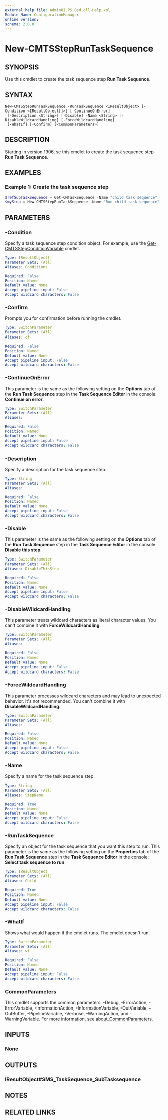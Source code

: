```yaml
---
external help file: AdminUI.PS.Osd.dll-Help.xml
Module Name: ConfigurationManager
online version:
schema: 2.0.0
---
```


# New-CMTSStepRunTaskSequence

## SYNOPSIS

Use this cmdlet to create the task sequence step **Run Task Sequence**.

## SYNTAX

```
New-CMTSStepRunTaskSequence -RunTaskSequence <IResultObject> [-Condition <IResultObject[]>] [-ContinueOnError]
 [-Description <String>] [-Disable] -Name <String> [-DisableWildcardHandling] [-ForceWildcardHandling]
 [-WhatIf] [-Confirm] [<CommonParameters>]
```

## DESCRIPTION

Starting in version 1906, se this cmdlet to create the task sequence step **Run Task Sequence**.

## EXAMPLES

### Example 1: Create the task sequence step

```powershell
$refSubTaskSequence = Get-CMTaskSequence -Name "Child task sequence"
$myStep = New-CMTSStepRunTaskSequence -Name "Run child task sequence" -RunTaskSequence $refSubTaskSequence
```

## PARAMETERS

### -Condition

Specify a task sequence step condition object. For example, use the [Get-CMTSStepConditionVariable](Get-CMTSStepConditionVariable.md) cmdlet.

```yaml
Type: IResultObject[]
Parameter Sets: (All)
Aliases: Conditions

Required: False
Position: Named
Default value: None
Accept pipeline input: False
Accept wildcard characters: False
```

### -Confirm

Prompts you for confirmation before running the cmdlet.

```yaml
Type: SwitchParameter
Parameter Sets: (All)
Aliases: cf

Required: False
Position: Named
Default value: None
Accept pipeline input: False
Accept wildcard characters: False
```

### -ContinueOnError

This parameter is the same as the following setting on the **Options** tab of the **Run Task Sequence** step in the **Task Sequence Editor** in the console: **Continue on error**.

```yaml
Type: SwitchParameter
Parameter Sets: (All)
Aliases:

Required: False
Position: Named
Default value: None
Accept pipeline input: False
Accept wildcard characters: False
```

### -Description

Specify a description for the task sequence step.

```yaml
Type: String
Parameter Sets: (All)
Aliases:

Required: False
Position: Named
Default value: None
Accept pipeline input: False
Accept wildcard characters: False
```

### -Disable

This parameter is the same as the following setting on the **Options** tab of the **Run Task Sequence** step in the **Task Sequence Editor** in the console: **Disable this step**.

```yaml
Type: SwitchParameter
Parameter Sets: (All)
Aliases: DisableThisStep

Required: False
Position: Named
Default value: None
Accept pipeline input: False
Accept wildcard characters: False
```

### -DisableWildcardHandling

This parameter treats wildcard characters as literal character values. You can't combine it with **ForceWildcardHandling**.

```yaml
Type: SwitchParameter
Parameter Sets: (All)
Aliases:

Required: False
Position: Named
Default value: None
Accept pipeline input: False
Accept wildcard characters: False
```

### -ForceWildcardHandling

This parameter processes wildcard characters and may lead to unexpected behavior. It's not recommended. You can't combine it with **DisableWildcardHandling**.

```yaml
Type: SwitchParameter
Parameter Sets: (All)
Aliases:

Required: False
Position: Named
Default value: None
Accept pipeline input: False
Accept wildcard characters: False
```

### -Name

Specify a name for the task sequence step.

```yaml
Type: String
Parameter Sets: (All)
Aliases: StepName

Required: True
Position: Named
Default value: None
Accept pipeline input: False
Accept wildcard characters: False
```

### -RunTaskSequence

Specify an object for the task sequence that you want this step to run. This parameter is the same as the following setting on the **Properties** tab of the **Run Task Sequence** step in the **Task Sequence Editor** in the console: **Select task sequence to run**.

```yaml
Type: IResultObject
Parameter Sets: (All)
Aliases: Child

Required: True
Position: Named
Default value: None
Accept pipeline input: False
Accept wildcard characters: False
```

### -WhatIf

Shows what would happen if the cmdlet runs. The cmdlet doesn't run.

```yaml
Type: SwitchParameter
Parameter Sets: (All)
Aliases: wi

Required: False
Position: Named
Default value: None
Accept pipeline input: False
Accept wildcard characters: False
```

### CommonParameters
This cmdlet supports the common parameters: -Debug, -ErrorAction, -ErrorVariable, -InformationAction, -InformationVariable, -OutVariable, -OutBuffer, -PipelineVariable, -Verbose, -WarningAction, and -WarningVariable. For more information, see [about_CommonParameters](http://go.microsoft.com/fwlink/?LinkID=113216).

## INPUTS

### None

## OUTPUTS

### IResultObject#SMS_TaskSequence_SubTasksequence

## NOTES

## RELATED LINKS
